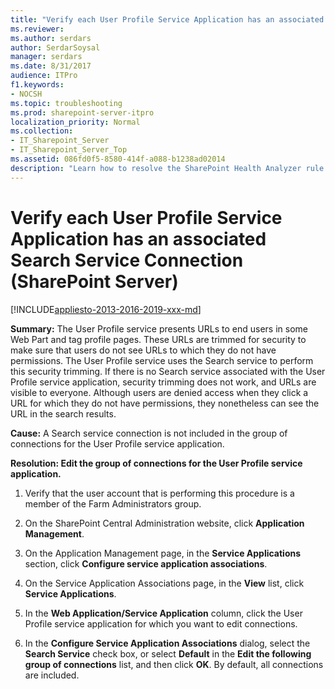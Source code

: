 ```yaml
---
title: "Verify each User Profile Service Application has an associated Search Service Connection (SharePoint Server)"
ms.reviewer: 
ms.author: serdars
author: SerdarSoysal
manager: serdars
ms.date: 8/31/2017
audience: ITPro
f1.keywords:
- NOCSH
ms.topic: troubleshooting
ms.prod: sharepoint-server-itpro
localization_priority: Normal
ms.collection:
- IT_Sharepoint_Server
- IT_Sharepoint_Server_Top
ms.assetid: 086fd0f5-8580-414f-a088-b1238ad02014
description: "Learn how to resolve the SharePoint Health Analyzer rule: Verify each User Profile Service Application has an associated Search Service Connection, for SharePoint Server."
---
```


# Verify each User Profile Service Application has an associated Search Service Connection (SharePoint Server)

[!INCLUDE[appliesto-2013-2016-2019-xxx-md](../includes/appliesto-2013-2016-2019-xxx-md.md)]
  
 **Summary:** The User Profile service presents URLs to end users in some Web Part and tag profile pages. These URLs are trimmed for security to make sure that users do not see URLs to which they do not have permissions. The User Profile service uses the Search service to perform this security trimming. If there is no Search service associated with the User Profile service application, security trimming does not work, and URLs are visible to everyone. Although users are denied access when they click a URL for which they do not have permissions, they nonetheless can see the URL in the search results. 
  
 **Cause:** A Search service connection is not included in the group of connections for the User Profile service application. 
  
 **Resolution: Edit the group of connections for the User Profile service application.**
  
1. Verify that the user account that is performing this procedure is a member of the Farm Administrators group.
    
2. On the SharePoint Central Administration website, click **Application Management**.
    
3. On the Application Management page, in the **Service Applications** section, click **Configure service application associations**.
    
4. On the Service Application Associations page, in the **View** list, click **Service Applications**.
    
5. In the **Web Application/Service Application** column, click the User Profile service application for which you want to edit connections. 
    
6. In the **Configure Service Application Associations** dialog, select the **Search Service** check box, or select **Default** in the **Edit the following group of connections** list, and then click **OK**. By default, all connections are included.
    

